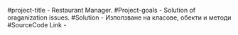 #project-title - Restaurant Manager.
#Project-goals - Solution of oraganization issues.
#Solution - Използване на класове, обекти и методи
#SourceCode Link -
